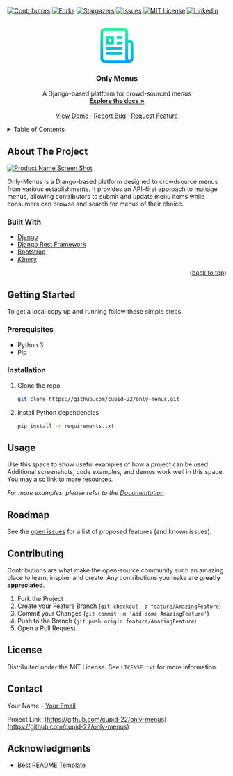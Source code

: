 <div id="top"></div>
<!--
*** Thanks for checking out the Only-Menus project. If you have any suggestions
*** to improve this README, please feel free to open an issue or pull request.
*** Don't forget to give the project a star if you find it useful!
*** Thanks again! Now, let's create something AMAZING! :D
-->

<!-- PROJECT SHIELDS -->
<!--
*** I'm using markdown "reference style" links for readability.
*** Reference links are enclosed in brackets [ ] instead of parentheses ( ).
*** See the bottom of this document for the declaration of the reference variables.
*** For more information, visit: https://www.markdownguide.org/basic-syntax/#reference-style-links
-->
[![Contributors][contributors-shield]][contributors-url]
[![Forks][forks-shield]][forks-url]
[![Stargazers][stars-shield]][stars-url]
[![Issues][issues-shield]][issues-url]
[![MIT License][license-shield]][license-url]
[![LinkedIn][linkedin-shield]][linkedin-url]


<!-- PROJECT LOGO -->
<br />
<div align="center">
  <a href="https://github.com/othneildrew/Best-README-Template">
    <img src="images/logo.png" alt="Logo" width="80" height="80">
  </a>

  <h3 align="center">Only Menus</h3>

  <p align="center">
    A Django-based platform for crowd-sourced menus
    <br />
    <a href="https://github.com/othneildrew/Best-README-Template"><strong>Explore the docs »</strong></a>
    <br />
    <br />
    <a href="https://github.com/othneildrew/Best-README-Template">View Demo</a>
    ·
    <a href="https://github.com/othneildrew/Best-README-Template/issues">Report Bug</a>
    ·
    <a href="https://github.com/othneildrew/Best-README-Template/issues">Request Feature</a>
  </p>
</div>


<!-- TABLE OF CONTENTS -->
<details>
  <summary>Table of Contents</summary>
  <ol>
    <li>
      <a href="#about-the-project">About The Project</a>
      <ul>
        <li><a href="#built-with">Built With</a></li>
      </ul>
    </li>
    <li>
      <a href="#getting-started">Getting Started</a>
      <ul>
        <li><a href="#prerequisites">Prerequisites</a></li>
        <li><a href="#installation">Installation</a></li>
      </ul>
    </li>
    <li><a href="#usage">Usage</a></li>
    <li><a href="#roadmap">Roadmap</a></li>
    <li><a href="#contributing">Contributing</a></li>
    <li><a href="#license">License</a></li>
    <li><a href="#contact">Contact</a></li>
    <li><a href="#acknowledgments">Acknowledgments</a></li>
  </ol>
</details>

<!-- ABOUT THE PROJECT -->

## About The Project

[![Product Name Screen Shot][product-screenshot]](https://example.com)

Only-Menus is a Django-based platform designed to crowdsource menus from various establishments. It provides an API-first approach to manage menus, allowing contributors to submit and update menu items while consumers can browse and search for menus of their choice.

### Built With

- [Django](https://www.djangoproject.com/)
- [Django Rest Framework](https://www.django-rest-framework.org/)
- [Bootstrap](https://getbootstrap.com/)
- [jQuery](https://jquery.com/)

<p align="right">(<a href="#top">back to top</a>)</p>

<!-- GETTING STARTED -->
## Getting Started

To get a local copy up and running follow these simple steps.

### Prerequisites

- Python 3
- Pip

### Installation

1. Clone the repo
   ```sh
   git clone https://github.com/cupid-22/only-menus.git
2. Install Python dependencies
   ```sh 
   pip install -r requirements.txt

<!-- USAGE -->
## Usage

Use this space to show useful examples of how a project can be used. Additional screenshots, code examples, and demos work well in this space. You may also link to more resources.

_For more examples, please refer to the [Documentation](https://example.com)_

<!-- ROADMAP -->
## Roadmap

See the [open issues](https://github.com/cupid-22/only-menus/issues) for a list of proposed features (and known issues).

<!-- CONTRIBUTING -->
## Contributing

Contributions are what make the open-source community such an amazing place to learn, inspire, and create. Any contributions you make are **greatly appreciated**.

1. Fork the Project
2. Create your Feature Branch (`git checkout -b feature/AmazingFeature`)
3. Commit your Changes (`git commit -m 'Add some AmazingFeature'`)
4. Push to the Branch (`git push origin feature/AmazingFeature`)
5. Open a Pull Request
<!-- LICENSE -->
## License

Distributed under the MIT License. See `LICENSE.txt` for more information.

<!-- CONTACT -->
## Contact

Your Name - [Your Email](mailto:your_email@example.com)

Project Link: [https://github.com/cupid-22/only-menus](https://github.com/cupid-22/only-menus)

<!-- ACKNOWLEDGMENTS -->
## Acknowledgments

- [Best README Template](https://github.com/othneildrew/Best-README-Template)

<!-- MARKDOWN LINKS & IMAGES -->
<!-- https://www.markdownguide.org/basic-syntax/#reference-style-links -->
[contributors-shield]: https://img.shields.io/github/contributors/cupid-22/only-menus.svg?style=for-the-badge
[contributors-url]: https://github.com/cupid-22/only-menus/graphs/contributors
[forks-shield]: https://img.shields.io/github/forks/cupid-22/only-menus.svg?style=for-the-badge
[forks-url]: https://github.com/cupid-22/only-menus/network/members
[stars-shield]: https://img.shields.io/github/stars/cupid-22/only-menus.svg?style=for-the-badge
[stars-url]: https://github.com/cupid-22/only-menus/stargazers
[issues-shield]: https://img.shields.io/github/issues/cupid-22/only-menus.svg?style=for-the-badge
[issues-url]: https://github.com/cupid-22/only-menus/issues
[license-shield]: https://img.shields.io/github/license/cupid-22/only-menus.svg?style=for-the-badge
[license-url]: https://github.com/cupid-22/only-menus/blob/master/LICENSE.txt
[linkedin-shield]: https://img.shields.io/badge/-LinkedIn-black.svg?style=for-the-badge&logo=linkedin&colorB=555
[linkedin-url]: https://linkedin.com/in/cupid-22
[product-screenshot]: images/screenshot.png
